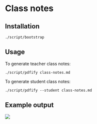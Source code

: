 # Class notes

## Installation

```
./script/bootstrap
```

## Usage

To generate teacher class notes:

```
./script/pdfify class-notes.md
```

To generate student class notes:

```
./script/pdfify --student class-notes.md
```

## Example output

![](https://www.dropbox.com/s/rr8yxfj513hua7k/Screenshot%202016-12-15%2018.40.33.png?dl=1)
